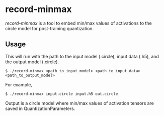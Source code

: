 # record-minmax

_record-minmax_ is a tool to embed min/max values of activations to the circle model for post-training quantization.

## Usage

This will run with the path to the input model (.circle), input data (.h5), and the output model (.circle).

```
$ ./record-minmax <path_to_input_model> <path_to_input_data> <path_to_output_model>
```

For example,
```
$ ./record-minmax input.circle input.h5 out.circle
```

Output is a circle model where min/max values of activation tensors are saved in QuantizationParameters.

